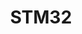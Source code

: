 ---
title: STM32
order: 1
category: Communication
category_order: 2
subcategory: CAN
subcategory_order: 1
---